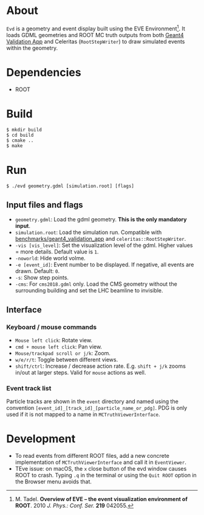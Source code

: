 # About
`Evd` is a geometry and event display built using the EVE Environment[^1]. It
loads GDML geometries and ROOT MC truth outputs from both [Geant4 Validation
App](https://github.com/celeritas-project/benchmarks) and Celeritas
(`RootStepWriter`) to draw simulated events within the geometry.

[^1]: M. Tadel. **Overview of EVE – the event visualization environment of
ROOT**. 2010 *J. Phys.: Conf. Ser.* **219** 042055.

# Dependencies
- ROOT


# Build
```shell
$ mkdir build
$ cd build
$ cmake ..
$ make
```


# Run
```shell
$ ./evd geometry.gdml [simulation.root] [flags]
```

## Input files and flags
- `geometry.gdml`: Load the gdml geometry. **This is the only mandatory
  input**.  
- `simulation.root`: Load the simulation run. Compatible with
  [benchmarks/geant4_validation_app](https://github.com/celeritas-project/benchmarks/tree/main/geant4-validation-app)
  and `celeritas::RootStepWriter`.  
- `-vis [vis_level]`: Set the visualization level of the gdml. Higher values =
  more details. Default value is `1`.  
- `-noworld`: Hide world volme.  
- `-e [event_id]`: Event number to be displayed. If negative, all events are
  drawn. Default: `0`.  
- `-s`: Show step points.  
- `-cms`: For `cms2018.gdml` only. Load the CMS geometry without the
  surrounding building and set the LHC beamline to invisible.

## Interface
### Keyboard / mouse commands
- `Mouse left click`: Rotate view.  
- `cmd + mouse left click`: Pan view.  
- `Mouse/trackpad scroll or j/k`: Zoom.  
- `w/e/r/t`: Toggle between different views.  
- `shift/ctrl`: Increase / decrease action rate. E.g. `shift + j/k` zooms in/out
  at larger steps. Valid for `mouse` actions as well.

### Event track list
Particle tracks are shown in the `event` directory and named using the
convention `[event_id]_[track_id]_[particle_name_or_pdg]`. PDG is only used if
it is not mapped to a name in `MCTruthViewerInterface`.

# Development
- To read events from different ROOT files, add a new concrete implementation of
  `MCTruthViewerInterface` and call it in `EventViewer`.
- TEve issue: on macOS, the `x` close button of the evd window causes ROOT to
  crash. Typing `.q` in the terminal or using the `Quit ROOT` option in the
  Browser menu avoids that.
 